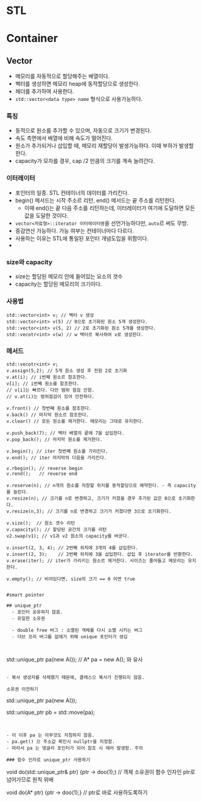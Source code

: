 # STL


# Container



## Vector

- 메모리를 자동적으로 할당해주는 배열이다.
- 벡터를 생성하면 메모리 heap에 동적할당으로 생성한다. 
- <vector> 헤더를 추가하여 사용한다.
- ``std::vector<data type> name`` 형식으로 사용가능하다.

### 특징 
- 동적으로 원소를 추가할 수 있으며, 자동으로 크기가 변경된다.
- 속도 측면에서 배열에 비해 속도가 떨어진다. 
- 원소가 추가되거나 삽입할 때, 메모리 재할당이 발생가능하다. 이때 부하가 발생할 한다.
- capacity가 모자를 경우, cap /2 만큼의 크기를 계속 늘려간다. 


### 이터레이터
- 포인터의 일종. STL 컨테이너의 데이터를 가리킨다.
- begin() 메서드는 시작 주소르 리턴, end() 메서드는 끝 주소를 리턴한다. 
  - 이때 end()는 끝 다음 주소를 리턴하는데, 이터레이터가 여기에 도달하면 모든 값을 도달한 것이다.
- `vector<자료형>::iterator 이터레이터명`을 선언가능하다만, `auto`르 써도 무방.
- 증감연산 가능하다. 가능 여부는 컨테이너마다 다르다. 
- 사용하는 이유는 STL에 통일된 포인터 개념도입을 위함이다.
- 

### size와 capacity
- size는 할당된 메모리 안에 들어있는 요소의 갯수
- capacity는 할당된 메모리의 크기이다. 

### 사용법

```
std::vector<int> v; // 벡터 v 생성
std::vector<int> v(5) // 0으로 초기화된 원소 5개 생성한다.
std::vector<int> v(5, 2) // 2로 초기화된 원소 5개를 생성한다.
std::vecotr<int> v(w) // w 벡터르 복사하여 v로 생성한다.
```


### 메서드
```
std::vecotr<int> v;
v.assign(5,2); // 5개 원소 생성 후 전원 2로 초기화
v.at(i); // i번째 원소르 참조한다. 
v[i]; // i번째 원소를 참조한다.
// v[i]는 빠르다. 다만 범위 점검 안함.
// v.at(i)는 범위점검이 있어 안전하다.

v.front() // 첫번째 원소를 참조한다.
v.back() // 마지막 원소르 참조한다.
v.clear() // 모든 원소를 제거한다. 메모리는 그대로 유지한다. 

v.push_back(7); // 벡터 배열의 끝에 7을 삽입한다.
v.pop_back(); // 마지막 원소를 제거한다.

v.begin(); // iter 첫번째 원소를 가리킨다.
v.end(); // iter 마지막의 다음을 가리킨다.

v.rbegin(); // reverse begin
v.rend();   // reverse end

v.reserve(n); // n개의 원소를 저장할 위치를 동적할당으로 예약한다. - 즉 capacity를 늘린다.
v.resize(n); // 크기를 n로 변경하고, 크기가 커졌을 경우 추가된 값은 0으로 초기화한다.
v.resize(n,3); // 크기를 n로 변경하고 크기가 커졌다면 3으로 초기화한다.

v.size();  // 원소 갯수 리턴
v.capacity(); // 할당된 공간의 크기를 리턴
v2.swap(v1); // v1과 v2 원소의 capacity를 바꾼다. 

v.insert(2, 3, 4); // 2번째 위치에 3개의 4를 삽입한다.
v.insert(2, 3);    // 2번째 위치에 3을 삽입한다. 삽입 후 iterator를 반환한다.
v.erase(iter); // iter가 가리키는 원소르 제거한다. 사이즈는 줄어들고 메모리는 유지한다.

v.empty(); // 비어있다면, size의 크기 == 0 이면 true


#smart pointer

## unique_ptr
  - 포인터 공유하지 않음.
  - 유일한 소유권
  
  - double free 버그 : 소멸된 객체를 다시 소멸 시키는 버그 
  - 더브 프리 버그를 없애기 위해 unique 포인터가 생김
  
  
  ```
  std::unique_ptr<A> pa(new A());
  // A* pa = new A(); 와 유사
  ```
  
  - 복사 생성자를 삭제했기 때문에, 클래스으 복사가 진행되지 않음.
  
  소유권 이전하기
  
  ```
  std::unique_ptr<A> pa(new A());
  
  std::unique_ptr<A> pb = std::move(pa);
  ```
  
  
  - 이 이후 pa 는 아무것도 지칭하지 않음. 
  - pa.get() 으 주소값 확인시 nullptr을 지정함.
  - 따라서 pa 는 댕글리 포인터가 되어 참조 시 에러 발생함. 주의
  
  ### 함수 인자로 unique_ptr 사용하기
  
  ```
  void do(std::unique_ptr<A>& ptr) {ptr -> doo(1);) // 객체 소유권이 함수 인자인 ptr로 넘어가므로 원칙 위배
  
  void do(A* ptr) {ptr -> doo(1);} // ptr로 바로 사용하도록하기
  ```
  
  
  
  


